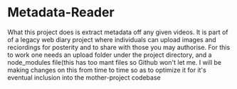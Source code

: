 # Metadata-Reader

What this project does is extract metadata off any given videos. It is part of of a legacy web diary project 
where individuals can upload images and reciordings for posterity and to share with those you may authorise. For this 
to work one needs an upload folder under the project directory, and a node_modules file(this has too mant files so Github 
won't let me. I will be making changes on this from time to time so as to optimize it for it's eventual inclusion into the
mother-project codebase
